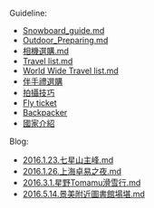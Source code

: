 Guideline:
- [Snowboard_guide.md](snowboard_guide.md)
- [Outdoor_Preparing.md](Outdoor_Preparing.md)
- [相機選購.md](相機選購.md)
- [Travel list.md](Travel_list.md)
- [World Wide Travel list.md](ww_Travel_list.md)
- [伴手禮選購](伴手禮選購.md)
- [拍攝技巧](拍攝技巧.md)
- [Fly ticket](fly_ticket.md)
- [Backpacker](backpacker.md)
- [國家介紹](Region)

Blog:
- [2016.1.23.七星山主峰.md](2016.1.23.七星山主峰.md)
- [2016.1.26.上海卓易之夜.md](2016.1.26.上海卓易之夜.md)
- [2016.3.1.星野Tomamu滑雪行.md](2016.3.1.星野Tomamu滑雪行.md)
- [2016.5.14.景美附近圖書館場堪.md](2016.5.14.景美附近圖書館場堪.md)

